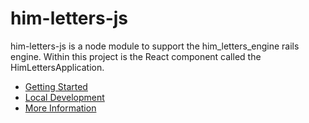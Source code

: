# him-letters-js

him-letters-js is a node module to support the him_letters_engine rails engine. Within this project is the React component called the HimLettersApplication.

- [Getting Started](#getting-started)
- [Local Development](#local-development)
- [More Information](#more-information)

